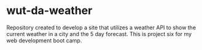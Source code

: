 # wut-da-weather
Repository created to develop a site that utilizes a weather API to show the current weather in a city and the 5 day forecast. This is project six for my web development boot camp.

